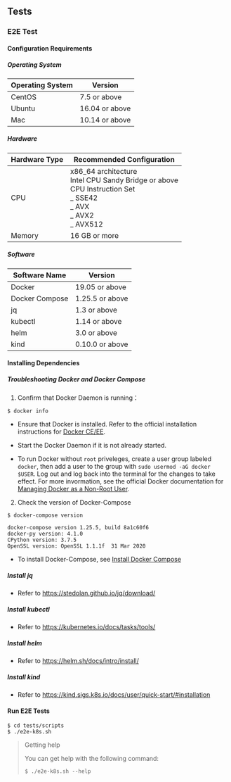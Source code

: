 ## Tests

### E2E Test

#### Configuration Requirements

##### Operating System

| Operating System   | Version        |
| ------ | --------- |
| CentOS | 7.5 or above   |
| Ubuntu | 16.04 or above |
| Mac    | 10.14 or above |

##### Hardware

| Hardware Type | Recommended Configuration                                                                                                |
| ---- | --------------------------------------------------------------------------------------------------- |
| CPU  | x86_64 architecture <br> Intel CPU Sandy Bridge or above<br> CPU Instruction Set<br> _ SSE42<br> _ AVX<br> _ AVX2<br> _ AVX512 |
| Memory   | 16 GB or more                                                                                           |

##### Software

| Software Name           | Version         |
| -------------- | ---------- |
| Docker         | 19.05 or above  |
| Docker Compose | 1.25.5 or above |
| jq             | 1.3 or above    |
| kubectl        | 1.14 or above   |
| helm           | 3.0 or above    |
| kind           | 0.10.0 or above |

#### Installing Dependencies

##### Troubleshooting Docker and Docker Compose

  1. Confirm that Docker Daemon is running：

```shell
$ docker info
```

-   Ensure that Docker is installed. Refer to the official installation instructions for [Docker CE/EE](https://docs.docker.com/get-docker/).

-   Start the Docker Daemon if it is not already started.

-   To run Docker without `root` priveleges, create a user group labeled `docker`, then add a user to the group with `sudo usermod -aG docker $USER`. Log out and log back into the terminal for the changes to take effect. For more invormation, see the official Docker documentation for [Managing Docker as a Non-Root User](https://docs.docker.com/engine/install/linux-postinstall/#manage-docker-as-a-non-root-user).

  2. Check the version of Docker-Compose

```shell
$ docker-compose version

docker-compose version 1.25.5, build 8a1c60f6
docker-py version: 4.1.0
CPython version: 3.7.5
OpenSSL version: OpenSSL 1.1.1f  31 Mar 2020
```

-   To install Docker-Compose, see [Install Docker Compose](https://docs.docker.com/compose/install/)

##### Install jq

-   Refer to <https://stedolan.github.io/jq/download/>

##### Install kubectl

-   Refer to <https://kubernetes.io/docs/tasks/tools/>

##### Install helm

-   Refer to <https://helm.sh/docs/intro/install/>

##### Install kind

-   Refer to <https://kind.sigs.k8s.io/docs/user/quick-start/#installation>

#### Run E2E Tests

```shell
$ cd tests/scripts
$ ./e2e-k8s.sh
```

> Getting help
>
> You can get help with the following command:
>
> ```shell
> $ ./e2e-k8s.sh --help
> ```
